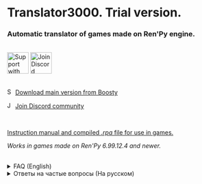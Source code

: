# Translator3000. Trial version.

### Automatic translator of games made on Ren'Py engine.

<br>

<div id="imageLinks" align="left">
    <a href="https://boosty.to/nyashniyvladya"><img src="https://user-images.githubusercontent.com/19994753/171388249-2dd82009-e065-4435-af0b-5b198478cedb.png" height="50" alt="Support with Boosty"/></a>
    <a href="https://discord.gg/FqsQXNH6Fg"><img src="https://user-images.githubusercontent.com/19994753/154846983-4c1294dd-e000-4c87-94fa-ac4943f6bd2f.png" height="50" alt="Join Discord community"/></a>
</div>

<br>

<a href="https://boosty.to/nyashniyvladya"><img src="https://user-images.githubusercontent.com/19994753/171388249-2dd82009-e065-4435-af0b-5b198478cedb.png" height="15" alt="Support with Boosty"/></a> [Download main version from Boosty](https://boosty.to/nyashniyvladya)

<a href="https://discord.gg/FqsQXNH6Fg"><img src="https://user-images.githubusercontent.com/19994753/154846983-4c1294dd-e000-4c87-94fa-ac4943f6bd2f.png" height="15" alt="Join Discord community"/></a> [Join Discord community](https://discord.gg/FqsQXNH6Fg)

<br>

[Instruction manual and compiled *.rpa* file for use in games.](https://github.com/NyashniyVladya/Translator3000/releases)

*Works in games made on Ren'Py 6.99.12.4 and newer.*

<br>

<details>
<summary>
    FAQ (English)
</summary>

1. **I have "squares" instead of text.**
    * *Change the font to one that supports the characters of the language you want.*
        * *Instructions for installing fonts can be found on the releases page.*
        * **Where can I find the fonts?**
           * *By the search query "fonts download" in any search engine.*

1. **The game ***\<insert game name\>*** does not translate (or does not start), although the other games are fine.**
    * *How a game is made depends on the developer. Depending on the implementation, there may be conflicts in individual games. Get over it. There's nothing I can do here. Compatibility with all games in the universe, unfortunately, can not be realized.*

1. **With the translator the game starts to "freeze".**
    * *Translation takes place in real time. It takes some time to send a request, process the response and output the text. And freezes, when reading new phrases for the first time, are inevitable. When reading the same phrases again, there will be no freezes, because translations are cached.*

1. **How do I open the graphical translator interface?**
    * _***Alt***+***~*** (tilde) key combination._
        * *A combination is a simultaneous pressing of two or more keys.*
    1. **Why such a strange key choice?**
        * *Because of the compatibility issue. I try to make the translator as universal as possible, and this combination is unlikely to be used in any game.*
    1. **Can it be changed?**
        * *Maybe someday... But... Why?.. At this point, as far as I know, there has never been a conflict of key combinations in games, which means the choice is the right one.*

1. **The translator removes tags from the original game (italic, bold, color, etc.).**
    * _Yep. It also removes text tags like ***{w}***/***{nw}*** and the like._
    * *I did this because tags cannot be escaped when accessing a translation service.*
       *For a request ***"{color=...}"*** the service may well return ***"{цвет=...}"*** (for example), which, of course, will lead to an error.*
       *Sure, it is possible to translate in parts (a fragment before the tag, a fragment after it, etc.), but in this case the quality of translation will suffer, because words will be translated without taking into account all the context and will not be connected to each other.*
       *I see no way to "painlessly" preserve the tags, so I decided to remove them altogether.*

1. **How do I run the translator on Android?**
    * *Idk. I write the translator for the PC version. I have never coded for phones and do not know how to do it.*
    * *As far as I heard, there seem to be some ports from third-party developers, but I have nothing to do with them. Use them only at your own risk.*

1. **After reading this post, I still have a question!**
    * _Your question has probably already been asked. Please take a look at the [Issues section](https://github.com/NyashniyVladya/Translator3000/issues), and don't forget to check the "closed" tab for questions that have already been answered._

</details>


<details>
<summary>
    Ответы на частые вопросы (На русском)
</summary>

1. **У меня "квадратики" вместо текста.**
    * *Смените шрифт на другой, поддерживающий нужный Вам язык.*
        * *Инструкция по установке шрифта находится на странице релизов.*
        * **Где я могу найти шрифты?**
           * *По запросу "шрифты скачать" в любом поисковике.*

1. **Игра ***\<вставить имя игры\>*** не переводится (или не запускается).**
    * *Как сделана та или иная игра зависит от разработчика. В зависимости от реализации, могут быть конфликты в отдельных играх. Смиритесь. Здесь я ничего не могу поделать. Совместимость со всеми играми во вселенной реализовать, к сожалению, не получится.*

1. **С переводчиком игра начинает "подвисать" / "подлагивать" / "фризить".**
    * *Перевод происходит в реальном времени. На отправку запросу запроса, обработку ответа и вывод текста тратится некоторое время. И лаги, при первом чтении новых фраз, неизбежны. При повторном прочтении этих же самых мест, лагов не будет, т.к. переводы кэшируются.*

1. **Как вызвать графический интерфейс переводчика?**
    * _Комбинация (одновременное нажатие) клавиш ***Alt***+***~*** (тильда)._
    1. **Почему такой странный выбор?**
        * *Из за вопроса совместимости. Я стараюсь делать переводчик наиболее универсальным, а такую комбинацию вряд ли где будут использовать.*
    1. **Можно поменять?**
        * *Some day... Some time... На данный момент, насколько я знаю, ни разу не было конфликтов комбинаций с играми, а значит выбор верный.*

1. **Переводчик удаляет теги из оригинальной игры (курсив, жирный текст, цвет и прочее).**
    * _Есть такое. А ещё удаляет текстовые теги вида ***{w}***/***{nw}*** и подобные._
    * *Сделано это потому что теги нельзя экранировать, при обращении к сервису перевода.*
       *На ***"{color=...}"*** сервис вполне может вернуть ***"{цвет=...}"***, что, разумеется, приведёт к ошибке.*
       *Можно, конечно, переводить частями (отрывок до тега, отрывок после него и т.д.), но в этом случае сильно пострадает качество самого перевода, т.к. слова переведутся без учёта всего контекста и будут не связаны между собой.*
       *Я не вижу способа "безболезненно" сохранить теги, поэтому принял решение убрать их вообще.*

1. **А как запустить переводчик на ОС Android?**
    * *Без понятия. Переводчик я пишу под ПК версию. Под телефоны никогда не прогал и не умею этого делать.*
    * *Насколько я слышал, вроде бы существуют какие-то порты от сторонних разработчиков, но я к ним отношения не имею. Пользуйтесь ими только на свой страх и риск.*

1. **После прочтения этого поста у меня всё ещё остался вопрос!**
    * _Скорее всего, его уже задавали. Посмотрите, пожалуйста, [раздел Issues](https://github.com/NyashniyVladya/Translator3000/issues) и не забудьте заглянуть на вкладку "closed", где находятся решённые вопросы._

</details>
